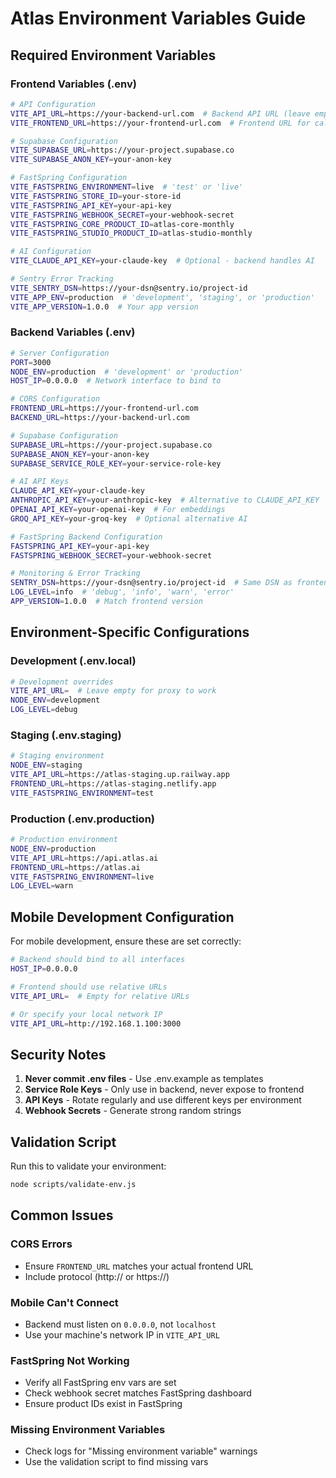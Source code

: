# Atlas Environment Variables Guide

## Required Environment Variables

### Frontend Variables (.env)

```bash
# API Configuration
VITE_API_URL=https://your-backend-url.com  # Backend API URL (leave empty for relative URLs)
VITE_FRONTEND_URL=https://your-frontend-url.com  # Frontend URL for callbacks

# Supabase Configuration
VITE_SUPABASE_URL=https://your-project.supabase.co
VITE_SUPABASE_ANON_KEY=your-anon-key

# FastSpring Configuration
VITE_FASTSPRING_ENVIRONMENT=live  # 'test' or 'live'
VITE_FASTSPRING_STORE_ID=your-store-id
VITE_FASTSPRING_API_KEY=your-api-key
VITE_FASTSPRING_WEBHOOK_SECRET=your-webhook-secret
VITE_FASTSPRING_CORE_PRODUCT_ID=atlas-core-monthly
VITE_FASTSPRING_STUDIO_PRODUCT_ID=atlas-studio-monthly

# AI Configuration
VITE_CLAUDE_API_KEY=your-claude-key  # Optional - backend handles AI

# Sentry Error Tracking
VITE_SENTRY_DSN=https://your-dsn@sentry.io/project-id
VITE_APP_ENV=production  # 'development', 'staging', or 'production'
VITE_APP_VERSION=1.0.0  # Your app version
```

### Backend Variables (.env)

```bash
# Server Configuration
PORT=3000
NODE_ENV=production  # 'development' or 'production'
HOST_IP=0.0.0.0  # Network interface to bind to

# CORS Configuration
FRONTEND_URL=https://your-frontend-url.com
BACKEND_URL=https://your-backend-url.com

# Supabase Configuration
SUPABASE_URL=https://your-project.supabase.co
SUPABASE_ANON_KEY=your-anon-key
SUPABASE_SERVICE_ROLE_KEY=your-service-role-key

# AI API Keys
CLAUDE_API_KEY=your-claude-key
ANTHROPIC_API_KEY=your-anthropic-key  # Alternative to CLAUDE_API_KEY
OPENAI_API_KEY=your-openai-key  # For embeddings
GROQ_API_KEY=your-groq-key  # Optional alternative AI

# FastSpring Backend Configuration
FASTSPRING_API_KEY=your-api-key
FASTSPRING_WEBHOOK_SECRET=your-webhook-secret

# Monitoring & Error Tracking
SENTRY_DSN=https://your-dsn@sentry.io/project-id  # Same DSN as frontend
LOG_LEVEL=info  # 'debug', 'info', 'warn', 'error'
APP_VERSION=1.0.0  # Match frontend version
```

## Environment-Specific Configurations

### Development (.env.local)

```bash
# Development overrides
VITE_API_URL=  # Leave empty for proxy to work
NODE_ENV=development
LOG_LEVEL=debug
```

### Staging (.env.staging)

```bash
# Staging environment
NODE_ENV=staging
VITE_API_URL=https://atlas-staging.up.railway.app
FRONTEND_URL=https://atlas-staging.netlify.app
VITE_FASTSPRING_ENVIRONMENT=test
```

### Production (.env.production)

```bash
# Production environment
NODE_ENV=production
VITE_API_URL=https://api.atlas.ai
FRONTEND_URL=https://atlas.ai
VITE_FASTSPRING_ENVIRONMENT=live
LOG_LEVEL=warn
```

## Mobile Development Configuration

For mobile development, ensure these are set correctly:

```bash
# Backend should bind to all interfaces
HOST_IP=0.0.0.0

# Frontend should use relative URLs
VITE_API_URL=  # Empty for relative URLs

# Or specify your local network IP
VITE_API_URL=http://192.168.1.100:3000
```

## Security Notes

1. **Never commit .env files** - Use .env.example as templates
2. **Service Role Keys** - Only use in backend, never expose to frontend
3. **API Keys** - Rotate regularly and use different keys per environment
4. **Webhook Secrets** - Generate strong random strings

## Validation Script

Run this to validate your environment:

```bash
node scripts/validate-env.js
```

## Common Issues

### CORS Errors
- Ensure `FRONTEND_URL` matches your actual frontend URL
- Include protocol (http:// or https://)

### Mobile Can't Connect
- Backend must listen on `0.0.0.0`, not `localhost`
- Use your machine's network IP in `VITE_API_URL`

### FastSpring Not Working
- Verify all FastSpring env vars are set
- Check webhook secret matches FastSpring dashboard
- Ensure product IDs exist in FastSpring

### Missing Environment Variables
- Check logs for "Missing environment variable" warnings
- Use the validation script to find missing vars
